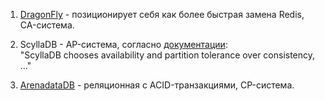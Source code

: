 1. [DragonFly](https://dragonflydb.io/) - позиционирует себя как более быстрая замена Redis, CA-система.  
2. ScyllaDB - AP-система, согласно [документации](https://www.scylladb.com/2018/08/28/scylla-fault-tolerance/):  
"ScyllaDB chooses availability and partition tolerance over consistency, ..."  


3. [ArenadataDB](https://arenadata.tech/products/arenadata-db/) - реляционная с ACID-транзакциями, CP-система.
